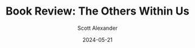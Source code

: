 ---
layout: podcast
title: "Book Review: The Others Within Us"
author: Scott Alexander
description: https://www.astralcodexten.com/p/book-review-the-others-within-us
date: 2024-05-21
length: 9504117
duration: 2376
guid: book-review-the-others-within-us
---
